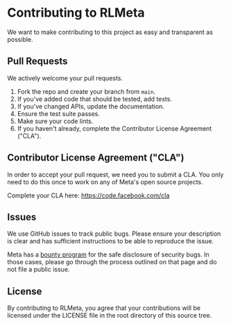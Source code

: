 # Contributing to RLMeta
We want to make contributing to this project as easy and transparent as
possible.

## Pull Requests
  We actively welcome your pull requests.

  1. Fork the repo and create your branch from `main`.
  2. If you've added code that should be tested, add tests.
  3. If you've changed APIs, update the documentation.
  4. Ensure the test suite passes.
  5. Make sure your code lints.
  6. If you haven't already, complete the Contributor License Agreement ("CLA").

## Contributor License Agreement ("CLA")
  In order to accept your pull request, we need you to submit a CLA. You only need
  to do this once to work on any of Meta's open source projects.

  Complete your CLA here: <https://code.facebook.com/cla>

## Issues
  We use GitHub issues to track public bugs. Please ensure your description is
  clear and has sufficient instructions to be able to reproduce the issue.

  Meta has a [bounty program](https://www.facebook.com/whitehat/) for the safe
  disclosure of security bugs. In those cases, please go through the process
  outlined on that page and do not file a public issue.

## License
  By contributing to RLMeta, you agree that your contributions will be licensed
  under the LICENSE file in the root directory of this source tree.
